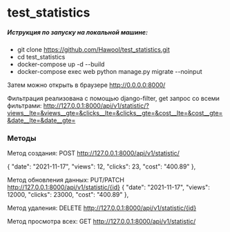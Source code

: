 # test_statistics

##### Иструкция по запуску на локальной машине:
- git clone https://github.com/Hawool/test_statistics.git
- cd test_statistics
- docker-compose up -d --build
- docker-compose exec web python manage.py migrate --noinput

Затем можно открыть в браузере http://0.0.0.0:8000/

Фильтрация реализована с помощью django-filter, get запрос со всеми фильтрами: http://127.0.0.1:8000/api/v1/statistic/?views__lte=&views__gte=&clicks__lte=&clicks__gte=&cost__lte=&cost__gte=&date__lte=&date__gte=

### Методы
Метод создания:
POST http://127.0.0.1:8000/api/v1/statistic/

{
        "date": "2021-11-17",
        "views": 12,
        "clicks": 23,
        "cost": "400.89"
    },

Метод обновления данных:
PUT/PATCH http://127.0.0.1:8000/api/v1/statistic/{id}
{
        "date": "2021-11-17",
        "views": 12000,
        "clicks": 23000,
        "cost": "400.89"
    },

Метод удаления:
DELETE http://127.0.0.1:8000/api/v1/statistic/{id}

Метод просмотра всех:
GET http://127.0.0.1:8000/api/v1/statistic/